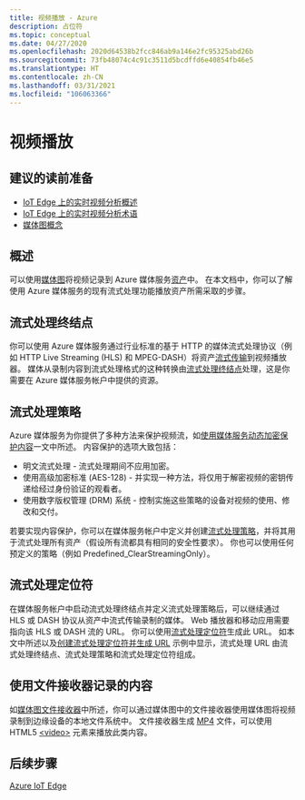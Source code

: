 ```yaml
---
title: 视频播放 - Azure
description: 占位符
ms.topic: conceptual
ms.date: 04/27/2020
ms.openlocfilehash: 2020d64538b2fcc846ab9a146e2fc95325abd26b
ms.sourcegitcommit: 73fb48074c4c91c3511d5bcdffd6e40854fb46e5
ms.translationtype: HT
ms.contentlocale: zh-CN
ms.lasthandoff: 03/31/2021
ms.locfileid: "106063366"
---
```

# <a name="video-playback"></a>视频播放 

## <a name="suggested-pre-reading"></a>建议的读前准备 

* [IoT Edge 上的实时视频分析概述](overview.md)
* [IoT Edge 上的实时视频分析术语](terminology.md)
* [媒体图概念](media-graph-concept.md)

## <a name="overview"></a>概述  

可以使用[媒体图](media-graph-concept.md)将视频记录到 Azure 媒体服务[资产](terminology.md#asset)中。 在本文档中，你可以了解使用 Azure 媒体服务的现有流式处理功能播放资产所需采取的步骤。

## <a name="streaming-endpoint"></a>流式处理终结点 

你可以使用 Azure 媒体服务通过行业标准的基于 HTTP 的媒体流式处理协议（例如 HTTP Live Streaming (HLS) 和 MPEG-DASH）将资产[流式传输](terminology.md#streaming)到视频播放器。 媒体从录制内容到流式处理格式的这种转换由[流式处理终结点](../latest/streaming-endpoint-concept.md)处理，这是你需要在 Azure 媒体服务帐户中提供的资源。

## <a name="streaming-policy"></a>流式处理策略 

Azure 媒体服务为你提供了多种方法来保护视频流，如[使用媒体服务动态加密保护内容](../latest/drm-content-protection-concept.md)一文中所述。 内容保护的选项大致包括：

* 明文流式处理 - 流式处理期间不应用加密。
* 使用高级加密标准 (AES-128) - 并实现一种方法，将仅用于解密视频的密钥传递给经过身份验证的观看者。
* 使用数字版权管理 (DRM) 系统 - 控制实施这些策略的设备对视频的使用、修改和交付。

若要实现内容保护，你可以在媒体服务帐户中定义并创建[流式处理策略](../latest/streaming-policy-concept.md)，并将其用于流式处理所有资产（假设所有流都具有相同的安全性要求）。 你也可以使用任何预定义的策略（例如 Predefined_ClearStreamingOnly）。

## <a name="streaming-locator"></a>流式处理定位符  

在媒体服务帐户中启动流式处理终结点并定义流式处理策略后，可以继续通过 HLS 或 DASH 协议从资产中流式传输录制的媒体。 Web 播放器和移动应用需要指向该 HLS 或 DASH 流的 URL。 你可以使用[流式处理定位符](../latest/streaming-locators-concept.md)生成此 URL。 如本文中所述以及[创建流式处理定位符并生成 URL](../latest/create-streaming-locator-build-url.md) 示例中显示，流式处理 URL 由流式处理终结点、流式处理策略和流式处理定位符组成。

## <a name="content-recorded-using-file-sink"></a>使用文件接收器记录的内容  

如[媒体图文件接收器](media-graph-concept.md#file-sink)中所述，你可以通过媒体图中的文件接收器使用媒体图将视频录制到边缘设备的本地文件系统中。 文件接收器生成 [MP4](https://developer.mozilla.org/docs/Web/Media/Formats/Containers#MP4) 文件，可以使用 HTML5 [&lt;video&gt;](https://developer.mozilla.org/docs/Web/HTML/Element/video) 元素来播放此类内容。 

## <a name="next-steps"></a>后续步骤

[Azure IoT Edge](../../iot-edge/index.yml)
<!--
## Next steps

[Playback recording](playback-recording-how-to.md)
-->
